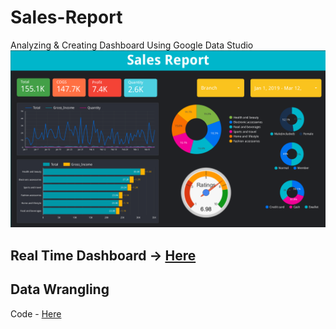# Sales-Report
Analyzing &amp; Creating Dashboard Using Google Data Studio
![Dasboard](https://github.com/officialAmanchauhan/Sales-Report/blob/main/datadashboard.png)
## Real Time Dashboard -> [Here](https://datastudio.google.com/s/qFdVnZd236o)

## Data Wrangling
Code - [Here](https://github.com/officialAmanchauhan/Sales-Report/blob/main/Sales_Report.ipynb)
